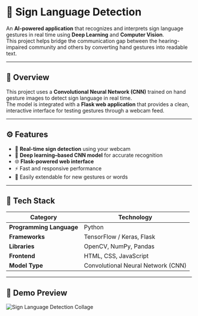 # 🤟 Sign Language Detection

An **AI-powered application** that recognizes and interprets sign language gestures in real time using **Deep Learning** and **Computer Vision**.  
This project helps bridge the communication gap between the hearing-impaired community and others by converting hand gestures into readable text.

---

## 🧩 Overview
This project uses a **Convolutional Neural Network (CNN)** trained on hand gesture images to detect sign language in real time.  
The model is integrated with a **Flask web application** that provides a clean, interactive interface for testing gestures through a webcam feed.

---

## ⚙️ Features
- 🎥 **Real-time sign detection** using your webcam  
- 🧠 **Deep learning–based CNN model** for accurate recognition  
- 🌐 **Flask-powered web interface**  
- ⚡ Fast and responsive performance  
- 🧩 Easily extendable for new gestures or words  

---

## 🧠 Tech Stack

| Category | Technology |
|-----------|-------------|
| **Programming Language** | Python |
| **Frameworks** | TensorFlow / Keras, Flask |
| **Libraries** | OpenCV, NumPy, Pandas |
| **Frontend** | HTML, CSS, JavaScript |
| **Model Type** | Convolutional Neural Network (CNN) |

---
## 📸 Demo Preview
![Sign Language Detection Collage](./static/images/demo.png)





